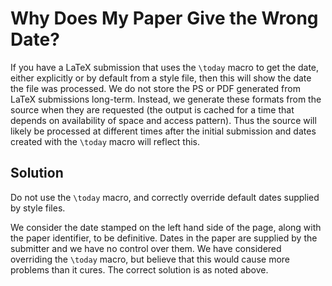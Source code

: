 Why Does My Paper Give the Wrong Date?
======================================

If you have a LaTeX submission that uses the `\today` macro to get the date, either explicitly or by default from a style file, then this will show the date the file was processed. We do not store the PS or PDF generated from LaTeX submissions long-term. Instead, we generate these formats from the source when they are requested (the output is cached for a time that depends on availability of space and access pattern). Thus the source will likely be processed at different times after the initial submission and dates created with the `\today` macro will reflect this.

Solution
--------

Do not use the `\today` macro, and correctly override default dates supplied by style files.

We consider the date stamped on the left hand side of the page, along with the paper identifier, to be definitive. Dates in the paper are supplied by the submitter and we have no control over them. We have considered overriding the `\today` macro, but believe that this would cause more problems than it cures. The correct solution is as noted above.